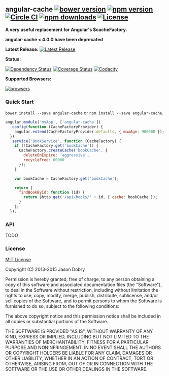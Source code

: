## angular-cache [![bower version](https://img.shields.io/bower/v/angular-cache.svg?style=flat-square)](https://www.npmjs.org/package/angular-cache) [![npm version](https://img.shields.io/npm/v/angular-cache.svg?style=flat-square)](https://www.npmjs.org/package/angular-cache) [![Circle CI](https://img.shields.io/circleci/project/jmdobry/angular-cache/master.svg?style=flat-square)](https://circleci.com/gh/jmdobry/angular-cache/tree/master) [![npm downloads](https://img.shields.io/npm/dm/angular-cache.svg?style=flat-square)](https://www.npmjs.org/package/angular-cache) [![License](https://img.shields.io/badge/license-MIT-blue.svg?style=flat-square)](https://github.com/jmdobry/angular-cache/blob/master/LICENSE)

__A very useful replacement for Angular's $cacheFactory.__

__angular-cache < 4.0.0 have been deprecated__

__Latest Release:__ [![Latest Release](https://img.shields.io/github/release/jmdobry/angular-cache.svg?style=flat-square)](https://github.com/jmdobry/angular-cache/releases)

__Status:__

[![Dependency Status](https://img.shields.io/gemnasium/jmdobry/angular-cache.svg?style=flat-square)](https://gemnasium.com/jmdobry/angular-cache) [![Coverage Status](https://img.shields.io/coveralls/jmdobry/angular-cache/master.svg?style=flat-square)](https://coveralls.io/r/jmdobry/angular-cache?branch=master) [![Codacity](https://img.shields.io/codacy/5e27e21d0c4c4d4cb203d589384aa93a.svg?style=flat-square)](https://www.codacy.com/public/jasondobry/angular-cache/dashboard)

__Supported Browsers:__

[![browsers](https://img.shields.io/badge/Browser-Chrome%2CFirefox%2CSafari%2COpera%2CIE%209%2B%2CiOS%20Safari%207.1%2B%2CAndroid%20Browser%202.3%2B-green.svg?style=flat-square)](https://github.com/jmdobry/angular-cache)

### Quick Start
`bower install --save angular-cache` or `npm install --save angular-cache`.

```js
angular.module('myApp', ['angular-cache'])
  .config(function (CacheFactoryProvider) {
    angular.extend(CacheFactoryProvider.defaults, { maxAge: 900000 });
  })
  .service('BookService', function (CacheFactory) {
    if (!CacheFactory.get('bookCache')) {
      CacheFactory.createCache('bookCache', {
        deleteOnExpire: 'aggressive',
        recycleFreq: 60000
      });
    }

    var bookCache = CacheFactory.get('bookCache');

    return {
      findBookById: function (id) {
        return $http.get('/api/books/' + id, { cache: bookCache });
      }
    };
  });
```

### API

TODO

### License
[MIT License](https://github.com/jmdobry/angular-cache/blob/master/LICENSE)

Copyright (C) 2013-2015 Jason Dobry

Permission is hereby granted, free of charge, to any person obtaining a copy of
this software and associated documentation files (the "Software"), to deal in
the Software without restriction, including without limitation the rights to
use, copy, modify, merge, publish, distribute, sublicense, and/or sell copies
of the Software, and to permit persons to whom the Software is furnished to do
so, subject to the following conditions:

The above copyright notice and this permission notice shall be included in all
copies or substantial portions of the Software.

THE SOFTWARE IS PROVIDED "AS IS", WITHOUT WARRANTY OF ANY KIND, EXPRESS OR
IMPLIED, INCLUDING BUT NOT LIMITED TO THE WARRANTIES OF MERCHANTABILITY, FITNESS
FOR A PARTICULAR PURPOSE AND NONINFRINGEMENT. IN NO EVENT SHALL THE AUTHORS OR
COPYRIGHT HOLDERS BE LIABLE FOR ANY CLAIM, DAMAGES OR OTHER LIABILITY, WHETHER
IN AN ACTION OF CONTRACT, TORT OR OTHERWISE, ARISING FROM, OUT OF OR IN
CONNECTION WITH THE SOFTWARE OR THE USE OR OTHER DEALINGS IN THE SOFTWARE.
